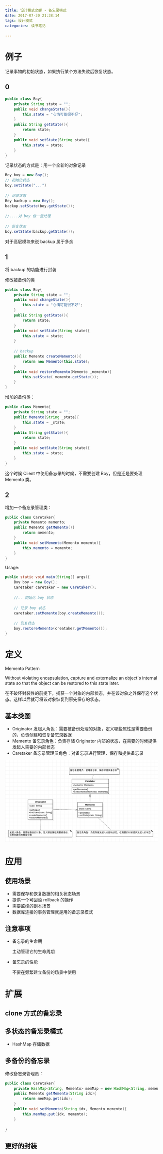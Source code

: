 ```yaml
---
title: 设计模式之蝉 - 备忘录模式
date: 2017-07-30 21:38:14
tags: 设计模式
categories: 读书笔记

---
```



# 例子

记录事物的初始状态，如果执行某个方法失败后恢复状态。

## 0

```java
public class Boy{
    private String state = "";
    public void changeState(){
        this.state = "心情可能很不好";
    }
    public String getState(){
        return state;
    }
    public void setState(String state){
        this.state = state;
    }
}

```

<!--more-->

记录状态的方式是：用一个全新的对象记录

```java
Boy boy = new Boy();
// 初始化状态
boy.setState("...")

// 记录状态
Boy backup = new Boy();
backup.setState(boy.getState());

//....对 boy 做一些处理

// 恢复状态
boy.setState(backup.getState());

```

对于高层模块来说 backup 属于多余

## 1

将 backup 的功能进行封装

修改被备份的类

```java
public class Boy{
    private String state = "";
    public void changeState(){
        this.state = "心情可能很不好";
    }
    public String getState(){
        return state;
    }
    public void setState(String state){
        this.state = state;
    }

    // backup
    public Memento createMemento(){
        return new Memento(this.state);
    }
    public void restoreMemento(Memento _memento){
        this.setState(_memento.getState());
    }
}
```

增加的备份类：

```java
public class Memento{
    private String state = "";
    public Memento(String _state){
        this.state = _state;
    }
    public String getState(){
        return state;
    }
    public void setState(String state){
        this.state = state;
    }
}

```

这个时候 Client 中使用备忘录的时候，不需要创建 Boy，但是还是要处理 Memento 类。

## 2

增加一个备忘录管理类：

```java
public class Caretaker{
    private Memento memento;
    public Memento getMemento(){
        return memento;
    }
    public void setMemento(Memento memento){
        this.memento = memento;
    }
}
```

Usage:

```java
public static void main(String[] args){
    Boy boy = new Boy();
    Caretaker caretaker = new Caretaker();

    //.. 初始化 boy 状态

    // 记录 boy 状态
    caretaker.setMemento(boy.createMemento());

    // 恢复状态
    boy.restoreMemento(creataker.getMemento());
}
```

# 定义

Memento Pattern

Without violating encapsulation, capture and externalize an object`s internal state so that the object can be restored to this state later.

在不破坏封装性的前提下，捕获一个对象的内部状态，并在该对象之外保存这个状态。这样以后就可将该对象恢复到原先保存的状态。

## 基本类图

- Originator 发起人角色：需要被备份处理的对象，定义哪些属性是需要备份的，负责创建和恢复备忘录数据
- Memento 备忘录角色：负责存储 Originator 内部的状态，在需要的时候提供发起人需要的内部状态
- Caretaker 备忘录管理员角色：对备忘录进行管理，保存和提供备忘录


![memento](https://raw.githubusercontent.com/fangmd/markdownphoto/master/src/design-uml/design_uml_memento.png)

# 应用

## 使用场景

- 需要保存和恢复数据的相关状态场景
- 提供一个可回滚 rollback 的操作
- 需要监控的副本场景
- 数据库连接的事务管理就是用的备忘录模式


## 注意事项

- 备忘录的生命期

    主动管理它的生命周期

- 备忘录的性能

    不要在频繁建立备份的场景中使用




# 扩展

## clone 方式的备忘录

## 多状态的备忘录模式

- HashMap 存储数据


## 多备份的备忘录

修改备忘录管理员：

```java
public class Caretaker{
    private HashMap<String, Memento> memMap = new HashMap<String, memento>();
    public Memento getMemento(String idx){
        return menMap.get(idx);
    }
    public void setMemento(String idx, Memento memento){
        this.memMap.put(idx, memento);
    }

}
```

## 更好的封装















